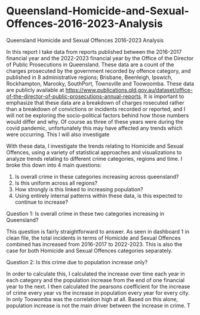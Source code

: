 # Queensland-Homicide-and-Sexual-Offences-2016-2023-Analysis
Queensland Homicide and Sexual Offences 2016-2023 Analysis




In this report I take data from reports published between the 2016-2017 financial year and the 2022-2023 financial year by the Office of the Director of Public Prosecutions in Queensland. These data are a count of the charges prosecuted by the government recorded by offence category, and published in 8 administrative regions; Brisbane, Beenleigh, Ipswich, Rockhampton, Marooky, SouthPort, Townsville and Toowoomba. These data are publicly available at https://www.publications.qld.gov.au/dataset/office-of-the-director-of-public-prosecutions-annual-reports. It is important to emphasize that these data are a breakdown of charges rosecuted rather than a breakdown of convictions or incidents recorded or reported, and I will not be exploring the socio-political factors behind how those numbers would differ and why. Of course as three of these years were during the covid pandemic, unfortunately this may have affected any trends which were occurring. This I will also investigate

With these data, I investigate the trends relating to Homicide and Sexual Offences, using a variety of statistical approaches and visualizations to analyze trends relating to different crime categories, regions and time. I broke this down into 4 main questions: 

1. Is overall crime in these categories increasing across queensland?
2. Is this uniform across all regions?
3. How strongly is this linked to increasing population?
4. Using entirely internal patterns within these data, is this expected to continue to increase?




Question 1: Is overall crime in these two categories increasing in Queensland?

This question is fairly straightforward to answer. As seen in dashboard 1 in clean file, the total incidents in terms of Homicide and Sexual Offences combined has increased from 2016-2017 to 2022-2023. This is also the case for both Homicide and Sexual Offences categories separately. 



Question 2: Is this crime due to population increase only?


In order to calculate this, I calculated the increase over time each year in each category and the population increase from the end of one financial year to the next. I then calculated the pearsons coefficient for the increase of crime every year vs the increase in population every year for every city. In only Toowomba was the correlation high at all. Based on this alone, population increase is not the main driver between the increase in crime. T




